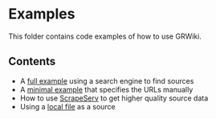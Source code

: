 # Examples

This folder contains code examples of how to use GRWiki. 

## Contents

- A [full example](./full_example.py) using a search engine to find sources
- A [minimal example](./minimal_example.py) that specifies the URLs manually
- How to use [ScrapeServ](./scrapeserv.py) to get higher quality source data
- Using a [local file](./local.py) as a source

